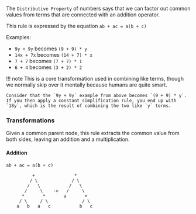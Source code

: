The `Distributive Property` of numbers says that we can factor out common values from terms that are connected with an addition operator. 

This rule is expressed by the equation `ab + ac = a(b + c)`

Examples:

- `9y + 9y` becomes `(9 + 9) * y`
- `14x + 7x` becomes `(14 + 7) * x`
- `7 + 7` becomes `(7 + 7) * 1`
- `6 + 4` becomes `(3 + 2) * 2`


!!! note
    This is a core transformation used in combining like terms, though we normally skip over it mentally because humans are quite smart. 

    Consider that the `9y + 9y` example from above becomes `(9 + 9) * y`. If you then apply a constant simplification rule, you end up with `18y`, which is the result of combining the two like `y` terms.


### Transformations

Given a common parent node, this rule extracts the common value from both sides, leaving an addition and a multiplication.

#### Addition

`ab + ac = a(b + c)`

```
          +               *
         / \             / \
        /   \           /   \
       /     \    ->   /     \
      *       *       a       +
     / \     / \             / \
    a   b   a   c           b   c
```
